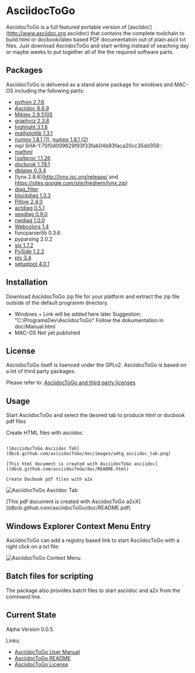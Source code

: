 AsciidocToGo
============

AsciidocToGo is a full featured portable version of [asciidoc](http://www.asciidoc.org asciidoc) that contains
the complete toolchain to build html or docbook/latex based PDF documentation out of plain ascii txt files. Just download
AsciidocToGo and start writing instead of seaching day or maybe weeks to put together all of the the required
software parts.

Packages
--------

AsciidocToGo is delivered as a stand alone package for windows and MAC-OS
including the following parts:

* [python 2.7.6](link:https://www.python.org/)
* [Asciidoc 8.6.9](link:http://www.asciidoc.org)
* [Miktex 2.9.5105](http://www.miktex.org/download)
* [graphviz 2.3.8](http://www.research.att.com/software_tools?fbid=hCb8eyIXDJA)
* [highlight 3.1.8](http://www.andre-simon.de/doku/highlight/en/highlight.php)
* [mathplotlib 1.3.1](http://matplotlib.org/downloads.html)
* [numpy 1.8.1 (1)](http://www.numpy.org), [numpy 1.8.1 (2)](link:http://volnitsky.com/project/mplw)
* mpl SHA-1:75f0d009629f93f33fab04b83faca20cc35dd358::
* [mathml](https://www.maths.nottingham.ac.uk/personal/drw/lm.html)
* [[xsltproc 1.1.26](http://www.zlatkovic.com/libxml.en.html)
* [docbook 1.78.1](http://sourceforge.net/projects/docbook/files/#files)
* [dblatex 0.3.4](http://dblatex.sourceforge.net/)
* [lynx 2.8.8](http://lynx.isc.org/release/ and https://sites.google.com/site/fredlwm/lynx.zip)
* [diag_filter](https://code.google.com/p/asciidoc-diag-filter/downloads/list)
* [blockdiag 1.3.3](https://pypi.python.org/pypi/blockdiag)
* [Pillow 2.4.0](https://pypi.python.org/pypi/Pillow/2.4.0)
* [actdiag 0.5.1](https://pypi.python.org/pypi/actdiag)
* [seqdiag 0.9.0](https://pypi.python.org/pypi/seqdiag/)
* [nwdiag 1.0.0](https://pypi.python.org/pypi/nwdiag)
* [Webcolors 1.4](https://pypi.python.org/simple/webcolors)
* funcparserlib 0.3.6
* pyparsing 2.0.2
* [six 1.7.2](https://pypi.python.org/pypi/six)
* [PySide 1.2.2](http://qt-project.org/wiki/PySide)
* [ply 3.4](http://www.dabeaz.com/ply/)
* [setuptool 4.0.1](https://pypi.python.org/pypi/setuptools#windows-7-or-graphical-install)

Installation
------------

Download AsciidocToGo zip file for your platform and extract the zip file
outside of the default programm directory.

* Windows +
  Link will be added here later
  Suggestion: "C:\ProgramsDev\AsciidocToGo"
  Follow the dokumentation in doc/Manual.html
* MAC-OS
  Not yet published


License
-------

AsciidocToGo itself is lisenced under the GPLv2.
AsciidocToGo is based on a lot of third party packages.

Please refer to: [AsciidocToGo and third party licenses](dbcb.github.com/asciidocToGo/doc/License.html)

Usage
-----

Start AsciidocToGo and select the desired tab to produce html or docbook pdf files

Create HTML files with asciidoc
~~~~~~~~~~~~~~~~~~~~~~~~~~~~~~~

![AsciidocToGo Asciidoc Tab](dbcb.github.com/asciidocToGo/doc/images/adtg_asciidoc_tab.png)

[This html document is created with AsciidocToGo asciidoc]((dbcb.github.com/asciidocToGo/doc/README.html)

Create Docbook pdf files with a2x
~~~~~~~~~~~~~~~~~~~~~~~~~~~~~~~~~

![AsciidocToGo Asciidoc Tab](dbcb.github.com/asciidocToGo/doc/images/adtg_a2x_tab.png)

[This pdf document is created with AsciidocToGo a2xX]((dbcb.github.com/asciidocToGo/doc/README.pdf)


Windows Explorer Context Menu Entry
-----------------------------------

AsciidocToGo can add a registry based link to start AsciidocToGo with
a right click on a txt file:

![AsciidocToGo Context Menu](dbcb.github.com/asciidocToGo/doc/images/adtg_context_menu.png)


Batch files for scripting
-------------------------

The package also provides batch files to start asciidoc and a2x from the command line.

Current State
-------------

Alpha Version 0.0.5. 

Links:

* [AsciidocToGo User Manual](dbcb.github.com/asciidocToGo/doc/Manual.html)
* [AsciidocToGo README](dbcb.github.com/asciidocToGo/doc/README.html)
* [AsciidocToGo License](dbcb.github.com/asciidocToGo/doc/License.html)













